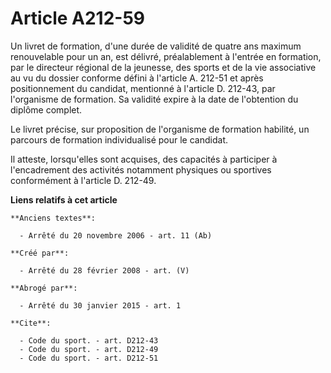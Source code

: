 # Article A212-59

Un livret de formation, d'une durée de validité de quatre ans maximum renouvelable pour un an, est délivré, préalablement à
l'entrée en formation, par le directeur régional de la jeunesse, des sports et de la vie associative au vu du dossier
conforme défini à l'article A. 212-51 et après positionnement du candidat, mentionné à l'article D. 212-43, par l'organisme
de formation. Sa validité expire à la date de l'obtention du diplôme complet. 

Le livret précise, sur proposition de l'organisme de formation habilité, un parcours de formation individualisé pour le
candidat. 

Il atteste, lorsqu'elles sont acquises, des capacités à participer à l'encadrement des activités notamment physiques ou
sportives conformément à l'article D. 212-49.

**Liens relatifs à cet article**

	**Anciens textes**:

	  - Arrêté du 20 novembre 2006 - art. 11 (Ab)

	**Créé par**:

	  - Arrêté du 28 février 2008 - art. (V)

	**Abrogé par**:

	  - Arrêté du 30 janvier 2015 - art. 1

	**Cite**:

	  - Code du sport. - art. D212-43
	  - Code du sport. - art. D212-49
	  - Code du sport. - art. D212-51
